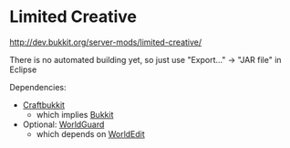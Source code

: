 # Limited Creative
http://dev.bukkit.org/server-mods/limited-creative/

There is no automated building yet, so just use "Export..." -> "JAR file" in Eclipse

Dependencies:
* [Craftbukkit](https://github.com/Bukkit/CraftBukkit)
    * which implies [Bukkit](https://github.com/Bukkit/Bukkit)
* Optional: [WorldGuard](https://github.com/sk89q/worldguard)
    * which depends on [WorldEdit](https://github.com/sk89q/worldedit)